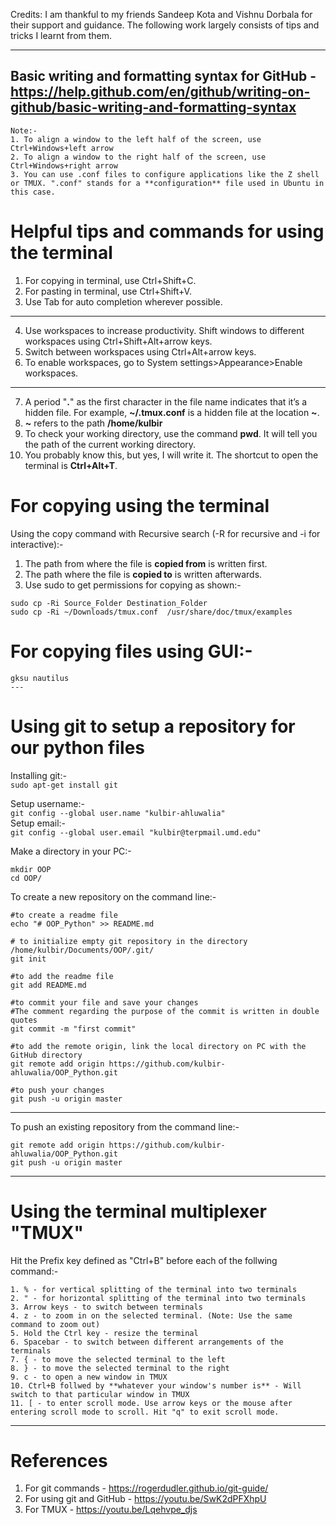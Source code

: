 Credits: I am thankful to my friends Sandeep Kota and Vishnu Dorbala for their support and guidance. The following work largely consists of tips and tricks I learnt from them.

---
**Basic writing and formatting syntax for GitHub** - https://help.github.com/en/github/writing-on-github/basic-writing-and-formatting-syntax
---

```
Note:-
1. To align a window to the left half of the screen, use Ctrl+Windows+left arrow 
2. To align a window to the right half of the screen, use Ctrl+Windows+right arrow 
3. You can use .conf files to configure applications like the Z shell or TMUX. ".conf" stands for a **configuration** file used in Ubuntu in this case.
```

# Helpful tips and commands for using the terminal
1. For copying in terminal, use Ctrl+Shift+C. 
2. For pasting in terminal, use Ctrl+Shift+V.
3. Use Tab for auto completion wherever possible.
---
4. Use workspaces to increase productivity. Shift windows to different workspaces using Ctrl+Shift+Alt+arrow keys.
5. Switch between workspaces using Ctrl+Alt+arrow keys.
6. To enable workspaces, go to System settings>Appearance>Enable workspaces.
---
7. A period "**.**" as the first character in the file name indicates that it’s a hidden file. For example, **~/.tmux.conf** is a hidden file at the location **~**.
8. **~** refers to the path **/home/kulbir**
9. To check your working directory, use the command **pwd**. It will tell you the path of the current working directory.
10. You probably know this, but yes, I will write it. The shortcut to open the terminal is **Ctrl+Alt+T**. 

# For copying using the terminal
Using the copy command with Recursive search (-R for recursive and -i for interactive):-
1. The path from where the file is **copied from** is written first.
2. The path where the file is **copied to** is written afterwards.
3. Use sudo to get permissions for copying as shown:-

```
sudo cp -Ri Source_Folder Destination_Folder
sudo cp -Ri ~/Downloads/tmux.conf  /usr/share/doc/tmux/examples
```

# For copying files using GUI:-
```
gksu nautilus
---

```
# Using git to setup a repository for our python files

Installing git:-   
```sudo apt-get install git```

Setup username:-    
```git config --global user.name "kulbir-ahluwalia"```  
Setup email:-  
```git config --global user.email "kulbir@terpmail.umd.edu"```  

Make a directory in your PC:-  
```cd Documents/  
mkdir OOP
cd OOP/  
```
To create a new repository on the command line:-  
```
#to create a readme file   
echo "# OOP_Python" >> README.md    

# to initialize empty git repository in the directory /home/kulbir/Documents/OOP/.git/   
git init   

#to add the readme file   
git add README.md   

#to commit your file and save your changes  
#The comment regarding the purpose of the commit is written in double quotes  
git commit -m "first commit"    

#to add the remote origin, link the local directory on PC with the GitHub directory  
git remote add origin https://github.com/kulbir-ahluwalia/OOP_Python.git   

#to push your changes  
git push -u origin master     
``` 
---

To push an existing repository from the command line:-
```
git remote add origin https://github.com/kulbir-ahluwalia/OOP_Python.git  
git push -u origin master  
```
---
# Using the terminal multiplexer "TMUX"
Hit the Prefix key defined as "Ctrl+B" before each of the follwing command:-
```
1. % - for vertical splitting of the terminal into two terminals
2. " - for horizontal splitting of the terminal into two terminals
3. Arrow keys - to switch between terminals
4. z - to zoom in on the selected terminal. (Note: Use the same command to zoom out)
5. Hold the Ctrl key - resize the terminal
6. Spacebar - to switch between different arrangements of the terminals
7. { - to move the selected terminal to the left
8. } - to move the selected terminal to the right
9. c - to open a new window in TMUX
10. Ctrl+B follwed by **whatever your window's number is** - Will switch to that particular window in TMUX
11. [ - to enter scroll mode. Use arrow keys or the mouse after entering scroll mode to scroll. Hit "q" to exit scroll mode.

```

---
# References
1. For git commands - https://rogerdudler.github.io/git-guide/
2. For using git and GitHub - https://youtu.be/SwK2dPFXhpU
3. For TMUX - https://youtu.be/Lqehvpe_djs

